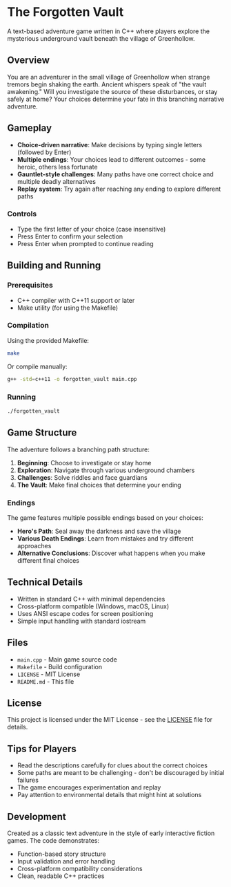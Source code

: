 # The Forgotten Vault

A text-based adventure game written in C++ where players explore the mysterious underground vault beneath the village of Greenhollow.

## Overview

You are an adventurer in the small village of Greenhollow when strange tremors begin shaking the earth. Ancient whispers speak of "the vault awakening." Will you investigate the source of these disturbances, or stay safely at home? Your choices determine your fate in this branching narrative adventure.

## Gameplay

- **Choice-driven narrative**: Make decisions by typing single letters (followed by Enter)
- **Multiple endings**: Your choices lead to different outcomes - some heroic, others less fortunate
- **Gauntlet-style challenges**: Many paths have one correct choice and multiple deadly alternatives
- **Replay system**: Try again after reaching any ending to explore different paths

### Controls

- Type the first letter of your choice (case insensitive)
- Press Enter to confirm your selection
- Press Enter when prompted to continue reading

## Building and Running

### Prerequisites

- C++ compiler with C++11 support or later
- Make utility (for using the Makefile)

### Compilation

Using the provided Makefile:
```bash
make
```

Or compile manually:
```bash
g++ -std=c++11 -o forgotten_vault main.cpp
```

### Running

```bash
./forgotten_vault
```

## Game Structure

The adventure follows a branching path structure:

1. **Beginning**: Choose to investigate or stay home
2. **Exploration**: Navigate through various underground chambers
3. **Challenges**: Solve riddles and face guardians
4. **The Vault**: Make final choices that determine your ending

### Endings

The game features multiple possible endings based on your choices:
- **Hero's Path**: Seal away the darkness and save the village
- **Various Death Endings**: Learn from mistakes and try different approaches
- **Alternative Conclusions**: Discover what happens when you make different final choices

## Technical Details

- Written in standard C++ with minimal dependencies
- Cross-platform compatible (Windows, macOS, Linux)
- Uses ANSI escape codes for screen positioning
- Simple input handling with standard iostream

## Files

- `main.cpp` - Main game source code
- `Makefile` - Build configuration
- `LICENSE` - MIT License
- `README.md` - This file

## License

This project is licensed under the MIT License - see the [LICENSE](LICENSE) file for details.

## Tips for Players

- Read the descriptions carefully for clues about the correct choices
- Some paths are meant to be challenging - don't be discouraged by initial failures
- The game encourages experimentation and replay
- Pay attention to environmental details that might hint at solutions

## Development

Created as a classic text adventure in the style of early interactive fiction games. The code demonstrates:
- Function-based story structure
- Input validation and error handling
- Cross-platform compatibility considerations
- Clean, readable C++ practices
